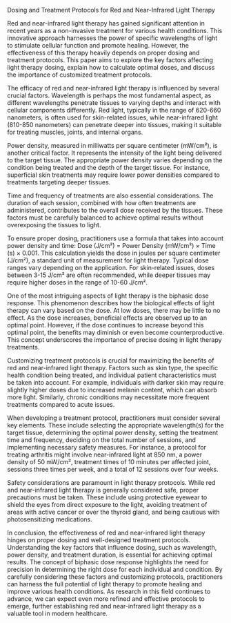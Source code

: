 Dosing and Treatment Protocols for Red and Near-Infrared Light Therapy

Red and near-infrared light therapy has gained significant attention in recent years as a non-invasive treatment for various health conditions. This innovative approach harnesses the power of specific wavelengths of light to stimulate cellular function and promote healing. However, the effectiveness of this therapy heavily depends on proper dosing and treatment protocols. This paper aims to explore the key factors affecting light therapy dosing, explain how to calculate optimal doses, and discuss the importance of customized treatment protocols.

The efficacy of red and near-infrared light therapy is influenced by several crucial factors. Wavelength is perhaps the most fundamental aspect, as different wavelengths penetrate tissues to varying depths and interact with cellular components differently. Red light, typically in the range of 620-660 nanometers, is often used for skin-related issues, while near-infrared light (810-850 nanometers) can penetrate deeper into tissues, making it suitable for treating muscles, joints, and internal organs.

Power density, measured in milliwatts per square centimeter (mW/cm²), is another critical factor. It represents the intensity of the light being delivered to the target tissue. The appropriate power density varies depending on the condition being treated and the depth of the target tissue. For instance, superficial skin treatments may require lower power densities compared to treatments targeting deeper tissues.

Time and frequency of treatments are also essential considerations. The duration of each session, combined with how often treatments are administered, contributes to the overall dose received by the tissues. These factors must be carefully balanced to achieve optimal results without overexposing the tissues to light.

To ensure proper dosing, practitioners use a formula that takes into account power density and time: Dose (J/cm²) = Power Density (mW/cm²) × Time (s) × 0.001. This calculation yields the dose in joules per square centimeter (J/cm²), a standard unit of measurement for light therapy. Typical dose ranges vary depending on the application. For skin-related issues, doses between 3-15 J/cm² are often recommended, while deeper tissues may require higher doses in the range of 10-60 J/cm².

One of the most intriguing aspects of light therapy is the biphasic dose response. This phenomenon describes how the biological effects of light therapy can vary based on the dose. At low doses, there may be little to no effect. As the dose increases, beneficial effects are observed up to an optimal point. However, if the dose continues to increase beyond this optimal point, the benefits may diminish or even become counterproductive. This concept underscores the importance of precise dosing in light therapy treatments.

Customizing treatment protocols is crucial for maximizing the benefits of red and near-infrared light therapy. Factors such as skin type, the specific health condition being treated, and individual patient characteristics must be taken into account. For example, individuals with darker skin may require slightly higher doses due to increased melanin content, which can absorb more light. Similarly, chronic conditions may necessitate more frequent treatments compared to acute issues.

When developing a treatment protocol, practitioners must consider several key elements. These include selecting the appropriate wavelength(s) for the target tissue, determining the optimal power density, setting the treatment time and frequency, deciding on the total number of sessions, and implementing necessary safety measures. For instance, a protocol for treating arthritis might involve near-infrared light at 850 nm, a power density of 50 mW/cm², treatment times of 10 minutes per affected joint, sessions three times per week, and a total of 12 sessions over four weeks.

Safety considerations are paramount in light therapy protocols. While red and near-infrared light therapy is generally considered safe, proper precautions must be taken. These include using protective eyewear to shield the eyes from direct exposure to the light, avoiding treatment of areas with active cancer or over the thyroid gland, and being cautious with photosensitizing medications.

In conclusion, the effectiveness of red and near-infrared light therapy hinges on proper dosing and well-designed treatment protocols. Understanding the key factors that influence dosing, such as wavelength, power density, and treatment duration, is essential for achieving optimal results. The concept of biphasic dose response highlights the need for precision in determining the right dose for each individual and condition. By carefully considering these factors and customizing protocols, practitioners can harness the full potential of light therapy to promote healing and improve various health conditions. As research in this field continues to advance, we can expect even more refined and effective protocols to emerge, further establishing red and near-infrared light therapy as a valuable tool in modern healthcare.